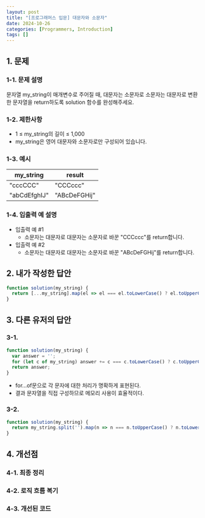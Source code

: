 ```yaml
---
layout: post
title: "[프로그래머스 입문] 대문자와 소문자"
date: 2024-10-26
categories: [Programmers, Introduction]
tags: []
---
```


## 1. 문제
### 1-1. 문제 설명
문자열 my_string이 매개변수로 주어질 때, 대문자는 소문자로 소문자는 대문자로 변환한 문자열을 return하도록 solution 함수를 완성해주세요.

### 1-2. 제한사항
- 1 ≤ my_string의 길이 ≤ 1,000
- my_string은 영어 대문자와 소문자로만 구성되어 있습니다.

### 1-3. 예시
<table>
  <thead>
    <tr>
      <th>my_string</th>
      <th>result</th>
    </tr>
  </thead>
  <tbody>
    <tr>
      <td>"cccCCC"</td>
      <td>"CCCccc"</td>
    </tr>
    <tr>
      <td>"abCdEfghIJ"</td>
      <td>"ABcDeFGHij"</td>
    </tr>
  </tbody>
</table>

### 1-4. 입출력 예 설명
- 입출력 예 #1
  - 소문자는 대문자로 대문자는 소문자로 바꾼 "CCCccc"를 return합니다.
- 입출력 예 #2
  - 소문자는 대문자로 대문자는 소문자로 바꾼 "ABcDeFGHij"를 return합니다.

## 2. 내가 작성한 답안
```javascript
function solution(my_string) {
  return [...my_string].map(el => el === el.toLowerCase() ? el.toUpperCase() : el.toLowerCase()).join('');
}
```

## 3. 다른 유저의 답안
### 3-1. 
```javascript
function solution(my_string) {
  var answer = '';
  for (let c of my_string) answer += c === c.toLowerCase() ? c.toUpperCase() : c.toLowerCase();
  return answer;
}
```

- for...of문으로 각 문자에 대한 처리가 명확하게 표현된다.
- 결과 문자열을 직접 구성하므로 메모리 사용이 효율적이다.

### 3-2. 
```javascript
function solution(my_string) {
  return my_string.split('').map(n => n === n.toUpperCase() ? n.toLowerCase() : n.toUpperCase()).join('')
}
```


## 4. 개선점

### 4-1. 최종 정리


### 4-2. 로직 흐름 복기


### 4-3. 개선된 코드
```javascript

```